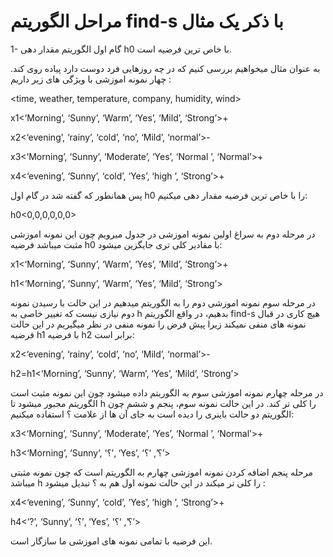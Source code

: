 # مراحل الگوریتم find-s با ذکر یک مثال 

1- گام اول الگوریتم مقدار دهی h0 با خاص ترین فرضیه است.

به عنوان مثال میخواهیم بررسی کنیم که در چه روزهایی فرد دوست دارد پیاده روی کند. چهار نمونه اموزشی با ویژگی های زیر داریم :

<time, weather, temperature, company, humidity, wind>

x1<‘Morning’, ‘Sunny’, ‘Warm’, ‘Yes’, ‘Mild’, ‘Strong’>+

x2<‘evening’, ‘rainy’, ‘cold’, ‘no’, ‘Mild’, ‘normal’>-

x3<‘Morning’, ‘Sunny’, ‘Moderate’, ‘Yes’, ‘Normal	’, ‘Normal’>+

x4<‘evening’, ‘Sunny’, ‘cold’, ‘Yes’, ‘high	’, ‘Strong’>+

پس همانطور که گفته شد در گام اول h0 را با خاص ترین فرضیه مقدار دهی میکنیم:

h0<0,0,0,0,0,0>

در مرحله دوم به سراغ اولین نمونه اموزشی در جدول میرویم چون این نمونه اموزشی مثبت میباشد فرضیه h0 با مقادیر کلی تری جایگزین میشود:

x1<‘Morning’, ‘Sunny’, ‘Warm’, ‘Yes’, ‘Mild’, ‘Strong’>+

h1<‘Morning’, ‘Sunny’, ‘Warm’, ‘Yes’, ‘Mild’, ‘Strong’>

در مرحله سوم نمونه اموزشی دوم را به الگوریتم میدهیم در این حالت با رسیدن نمونه دوم نیازی نیست که تغییر خاصی به h بدهیم، در واقع الگوریتم find-s هیچ کاری در قبال نمونه های منفی نمیکند زیرا پیش فرض را نمونه منفی در نظر میگیریم در این حالت فرضیه h1 با فرضیه h2 برابر است:

x2<‘evening’, ‘rainy’, ‘cold’, ‘no’, ‘Mild’, ‘normal’>-

h2=h1<‘Morning’, ‘Sunny’, ‘Warm’, ‘Yes’, ‘Mild’, ‘Strong’>

در مرحله چهارم نمونه اموزشی سوم به الگوریتم داده میشود چون این نمونه مثبت است الگوریتم مجبور میشود تا h را کلی تر کند. در این حالت نمونه سوم، پنجم و ششم چون الگوریتم دو حالت باینری را دیده است به جای آن ها از علامت ؟ استفاده میکنیم:

x3<‘Morning’, ‘Sunny’, ‘Moderate’, ‘Yes’, ‘Normal	’, ‘Normal’>+

h3<‘Morning’, ‘Sunny’, ‘؟’, ‘Yes’, ‘؟’, ‘؟’>

مرحله پنجم اضافه کردن نمونه اموزشی چهارم به الگوریتم است که چون نمونه مثبتی میباشد h را کلی تر میکند در این حالت نمونه اول هم به ؟ تبدیل میشود :

x4<‘evening’, ‘Sunny’, ‘cold’, ‘Yes’, ‘high	’, ‘Strong’>+

h4<‘?’, ‘Sunny’, ‘؟’, ‘Yes’, ‘؟’, ‘؟’>

این فرضیه با تمامی نمونه های اموزشی ما سازگار است.
